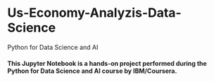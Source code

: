 # Us-Economy-Analyzis-Data-Science
Python for Data Science and AI


<h4>This Jupyter Notebook is a hands-on project performed during the Python for Data Science and AI course by IBM/Coursera.</h4>



